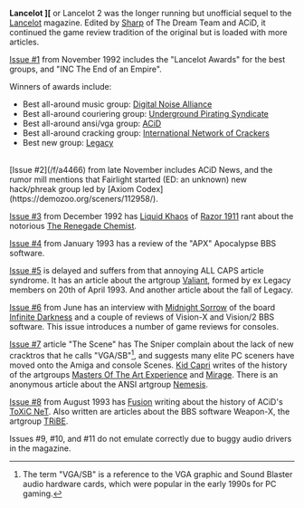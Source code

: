 **Lancelot \]\[** or Lancelot 2 was the longer running but unofficial sequel to the [Lancelot](/g/lancelot) magazine. Edited by [Sharp](https://demozoo.org/sceners/46313/) of The Dream Team and ACiD, it continued the game review tradition of the original but is loaded with more articles.

[Issue #1](/f/a348a) from November 1992 includes the "Lancelot Awards" for the best groups, and "INC The End of an Empire".

Winners of awards include: 
- Best all-around music group: [Digital Noise Alliance](/g/digital-noise-alliance)
- Best all-around couriering group: [Underground Pirating Syndicate](/g/underground-pirating-syndicate)
- Best all-around ansi/vga group: [ACiD](https://defacto2.net/g/acid-productions)
- Best all-around cracking group: [International Network of Crackers](/g/international-network-of-crackers)
- Best new group: [Legacy](/g/legacy) 

<br>
[Issue #2](/f/a4466) from late November includes ACiD News, and the rumor mill mentions that Fairlight started (ED: an unknown) new hack/phreak group led by [Axiom Codex](https://demozoo.org/sceners/112958/).

[Issue #3](/f/a57c2) from December 1992 has [Liquid Khaos](https://demozoo.org/sceners/46347/) of [Razor 1911](/r/razor-1911) rant about the notorious [The Renegade Chemist](https://demozoo.org/sceners/25805/).

[Issue #4](/f/a5a2b) from January 1993 has a review of the "APX" Apocalypse BBS software. 

[Issue #5](/f/a771a) is delayed and suffers from that annoying ALL CAPS article syndrome. It has an article about the artgroup [Valiant](https://demozoo.org/groups/131797/), formed by ex Legacy members on 20th of April 1993. And another article about the fall of Legacy.

[Issue #6](/f/aa66d) from June has an interview with [Midnight Sorrow](https://demozoo.org/sceners/120104/) of the board [Infinite Darkness](https://demozoo.org/bbs/1504/) and a couple of reviews of Vision-X and Vision/2 BBS software. This issue introduces a number of game reviews for consoles.

[Issue #7](/f/a25eb) article "The Scene" has The Sniper complain about the lack of new cracktros that he calls "VGA/SB"[^1], and suggests many elite PC sceners have moved onto the Amiga and console Scenes. [Kid Capri](https://demozoo.org/sceners/79239/) writes of the history of the artgroups [Masters Of The Art Experience](https://demozoo.org/groups/76670/) and [Mirage](https://demozoo.org/groups/45887/). There is an anonymous article about the ANSI artgroup [Nemesis](https://demozoo.org/groups/90619/).

[Issue #8](/f/a3547) from August 1993 has [Fusion](https://demozoo.org/sceners/17792/) writing about the history of ACiD's [ToXiC NeT](https://demozoo.org/groups/147564/). Also written are articles about the BBS software Weapon-X, the artgroup [TRiBE](https://demozoo.org/groups/43814/).

Issues #9, #10, and #11 do not emulate correctly due to buggy audio drivers in the magazine.

[^1]: The term "VGA/SB" is a reference to the VGA graphic and Sound Blaster audio hardware cards, which were popular in the early 1990s for PC gaming.